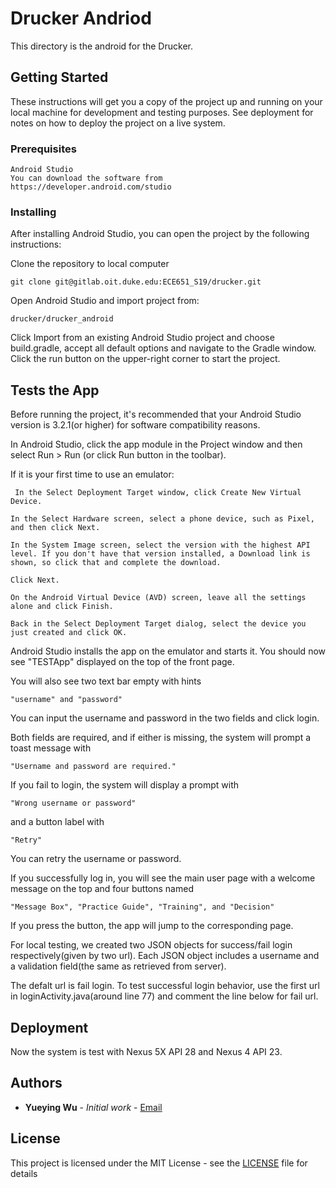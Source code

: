 # Drucker Andriod

This directory is the android for the Drucker.

## Getting Started

These instructions will get you a copy of the project up and running on your local machine for development and testing purposes. See deployment for notes on how to deploy the project on a live system.

### Prerequisites

```
Android Studio
You can download the software from https://developer.android.com/studio
```

### Installing

After installing Android Studio, you can open the project by the following instructions:

Clone the repository to local computer

```
git clone git@gitlab.oit.duke.edu:ECE651_S19/drucker.git
```

Open Android Studio and import project from:

```
drucker/drucker_android
```

Click Import from an existing Android Studio project and choose build.gradle, accept all default options and navigate to the Gradle window. Click the run button on the upper-right corner to start the project. 

## Tests the App

Before running the project, it's recommended that your Android Studio version is 3.2.1(or higher) for software compatibility reasons.

In Android Studio, click the app module in the Project window and then select Run > Run (or click Run button in the toolbar).

If it is your first time to use an emulator:

```
 In the Select Deployment Target window, click Create New Virtual Device.

In the Select Hardware screen, select a phone device, such as Pixel, and then click Next.

In the System Image screen, select the version with the highest API level. If you don't have that version installed, a Download link is shown, so click that and complete the download.

Click Next.

On the Android Virtual Device (AVD) screen, leave all the settings alone and click Finish.

Back in the Select Deployment Target dialog, select the device you just created and click OK.
```

Android Studio installs the app on the emulator and starts it. You should now see "TESTApp" displayed on the top of the front page.

You will also see two text bar empty with hints

```
"username" and "password"

```

You can input the username and password in the two fields and click login. 

Both fields are required, and if either is missing, the system will prompt a toast message with

```
"Username and password are required."
```

If you fail to login, the system will display a prompt with 

```
"Wrong username or password"
```

and a button label with 

```
"Retry"
```

You can retry the username or password.

If you successfully log in, you will see the main user page with a welcome message on the top and four buttons named

```
"Message Box", "Practice Guide", "Training", and "Decision"
```

If you press the button, the app will jump to the corresponding page.

For local testing, we created two JSON objects for success/fail login respectively(given by two url). Each JSON object includes a username and a validation field(the same as retrieved from server).

The defalt url is fail login. To test successful login behavior, use the first url in loginActivity.java(around line 77) and comment the line below for fail url.

## Deployment

Now the system is test with Nexus 5X API 28 and Nexus 4 API 23.


## Authors

* **Yueying Wu** - *Initial work* - [Email](yueying.wu@duke.edu)


## License

This project is licensed under the MIT License - see the [LICENSE](drucker_web/LICENSE) file for details

